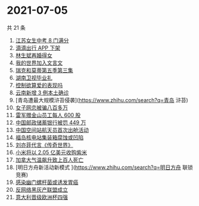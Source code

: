 # 2021-07-05

共 21 条

<!-- BEGIN -->
<!-- 最后更新时间 Mon Jul 05 2021 20:08:36 GMT+0800 (China Standard Time) -->

1. [江苏女生中考 8 门满分](https://www.zhihu.com/search?q=中考)
2. [滴滴出行 APP 下架](https://www.zhihu.com/search?q=滴滴下架)
3. [林生斌再婚得女](https://www.zhihu.com/search?q=林生斌)
4. [我的世界加入文言文](https://www.zhihu.com/search?q=我的世界)
5. [瑞克和莫蒂第五季第三集](https://www.zhihu.com/search?q=瑞克和莫蒂)
6. [湖南卫视毕业礼](https://www.zhihu.com/search?q=2021毕业礼)
7. [控制欲算爱的表现吗](https://www.zhihu.com/search?q=扑通扑通的心)
8. [云南新增 3 例本土确诊](https://www.zhihu.com/search?q=云南疫情)
9. [青岛遭最大规模浒苔侵袭](https://www.zhihu.com/search?q=青岛 浒苔)
10. [女子网恋被骗八百多万](https://www.zhihu.com/search?q=网恋被骗)
11. [雷军赠金山员工每人 600 股](https://www.zhihu.com/search?q=金山股票)
12. [中国邮政储蓄银行被罚 449 万](https://www.zhihu.com/search?q=中国邮政储蓄银行)
13. [中国空间站航天员首次出舱活动](https://www.zhihu.com/search?q=首次出舱)
14. [福岛核电站集装箱腐蚀或凹陷](https://www.zhihu.com/search?q=福岛核电站)
15. [刘亦菲代言《传奇世界》](https://www.zhihu.com/search?q=传奇世界手游)
16. [小米将以 2.05 亿美元收购紫米](https://www.zhihu.com/search?q=小米收购紫米)
17. [加拿大气温飙升致上百人死亡](https://www.zhihu.com/search?q=加拿大气温飙升)
18. [明日方舟新活动新模式 ](https://www.zhihu.com/search?q=明日方舟 联锁竞赛)
19. [感染幽门螺杆菌或诱发胃癌](https://www.zhihu.com/search?q=幽门螺杆菌)
20. [反网络黑灰产联盟成立](https://www.zhihu.com/search?q=TapTap)
21. [意大利晋级欧洲杯四强](https://www.zhihu.com/search?q=意大利队)

<!-- END -->
